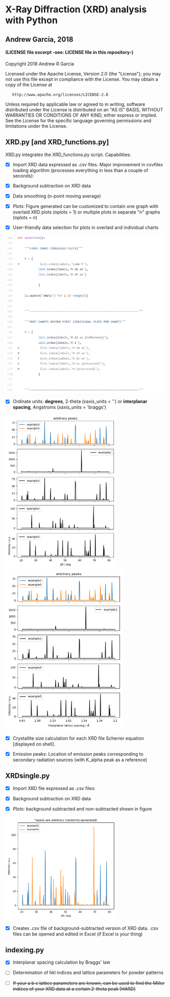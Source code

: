 # X-Ray Diffraction (XRD) analysis with Python
## Andrew Garcia, 2018
#### (LICENSE file excerpt -see: LICENSE file in this repository-)

   Copyright 2018 Andrew R Garcia

   Licensed under the Apache License, Version 2.0 (the "License");
   you may not use this file except in compliance with the License.
   You may obtain a copy of the License at

       http://www.apache.org/licenses/LICENSE-2.0

   Unless required by applicable law or agreed to in writing, software
   distributed under the License is distributed on an "AS IS" BASIS,
   WITHOUT WARRANTIES OR CONDITIONS OF ANY KIND, either express or implied.
   See the License for the specific language governing permissions and
   limitations under the License.

## XRD.py [and XRD_functions.py]
XRD.py integrates the XRD_functions.py script. Capabilities:

- [x] Import XRD data expressed as *.csv* files. Major improvement in csvfiles loading algorithm (processes everything in less than a couple of seconds):

- [x] Background subtraction on XRD data

- [x] Data smoothing (n-point moving average)

- [x] *Plots*: Figure generated can be customized to contain one graph with overlaid XRD plots (nplots = 1) or multiple plots in separate "n" graphs (nplots = n)

- [x] User-friendly data selection for plots in overlaid and individual charts

<img src="XRD_datasel.png" alt="drawing" width="500"/>

- [x] Ordinate units: **degrees**, 2-theta (xaxis_units = '') or **interplanar spacing**, Angstroms (xaxis_units = 'braggs')

<img src="XRD_angle.png" alt="drawing" width="350"/><img src="XRD_dhkl.png" alt="drawing" width="370"/>


- [x] Crystallite size calculation for each XRD file
Scherrer equation [displayed on shell].

- [x] Emission peaks: Location of emission peaks corresponding to secondary radiation sources (with K_alpha peak as a reference)

## XRDsingle.py

- [x] Import XRD file expressed as *.csv* files:

- [x] Background subtraction on XRD data

- [x] *Plots*: background subtracted and non-subtracted shown in figure

<img src="XRDsingle_Figure_1.png" alt="drawing" width="350"/>

- [x] Creates *.csv* file of background-subtracted version of XRD data. .csv files can be opened and edited in Excel (if Excel is your thing)

## indexing.py

- [x] Interplanar spacing calculation by Braggs' law

- [ ] Determination of hkl indices and lattice parameters for powder patterns

- [ ]  ~~If your a b c lattice parameters are known, can be used to find the Miller indices of your XRD data at a certain 2-theta peak [HARD]~~
